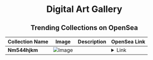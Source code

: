 <div align="center">

# Digital Art Gallery

## Trending Collections on OpenSea

| Collection Name                       | Image                                                                                     | Description                       | OpenSea Link                                                                                          |
|---------------------------------------|-------------------------------------------------------------------------------------------|-----------------------------------|--------------------------------------------------------------------------------------------------------|
| **Nm544hjkm** | ![Image](https://i.seadn.io/s/raw/files/1918acd1011f097a33d1a714683e9776.jpg?w=500&auto=format?w=200&auto=format) |  | <details><summary>Link</summary>[Nm544hjkm](https://opensea.io/collection/nm544hjkm)</details> |

</div>